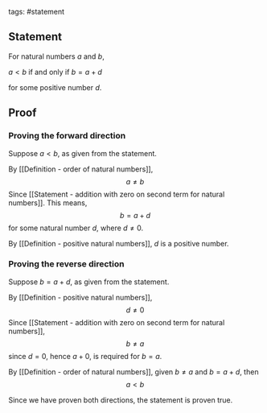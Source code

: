 tags: #statement 

## Statement

For natural numbers $a$ and $b$,

 $a \lt b$ if and only if $b = a + d$ 
 
 for some positive number $d$.
 
## Proof


### Proving the forward direction

Suppose $a \lt b$, as given from the statement.

By [[Definition - order of natural numbers]], 
$$a \neq b$$
Since [[Statement - addition with zero on second term for natural numbers]]. This means,
$$b = a + d$$
for some natural number $d$, where $d \neq 0$.

By [[Definition - positive natural numbers]], $d$ is a positive number.

### Proving the reverse direction

Suppose $b = a + d$, as given from the statement.

By [[Definition - positive natural numbers]], 
$$d \neq 0$$
Since [[Statement - addition with zero on second term for natural numbers]], 
$$b \neq a$$
since $d = 0$, hence $a + 0$, is required for $b = a$.

By [[Definition - order of natural numbers]], given $b \neq a$ and $b = a + d$, then
$$a \lt b$$

Since we have proven both directions, the statement is proven true.